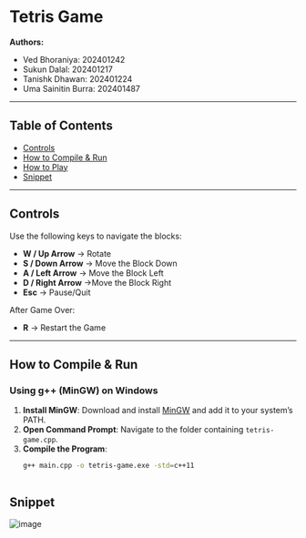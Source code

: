 #  Tetris Game

**Authors:**

- Ved Bhoraniya: 202401242
- Sukun Dalal: 202401217
- Tanishk Dhawan: 202401224
- Uma Sainitin Burra: 202401487

---

##  Table of Contents

- [Controls](#controls)
- [How to Compile & Run](#how-to-compile--run)
- [How to Play](#how-to-play)
- [Snippet](#snippet)

---


##  Controls

Use the following keys to navigate the blocks:

- **W / Up Arrow** → Rotate
- **S / Down Arrow** → Move the Block Down
- **A / Left Arrow** → Move the Block Left
- **D / Right Arrow** →Move the Block Right
- **Esc** → Pause/Quit

After Game Over:
- **R** → Restart the Game

---



##  How to Compile & Run

### **Using g++ (MinGW) on Windows**

1. **Install MinGW**: Download and install [MinGW](http://www.mingw.org/) and add it to your system’s PATH.
2. **Open Command Prompt**: Navigate to the folder containing `tetris-game.cpp`.
3. **Compile the Program**:
   ```bash
   g++ main.cpp -o tetris-game.exe -std=c++11
   


## Snippet

![image](https://github.com/user-attachments/assets/c24ac0a6-8b19-4988-8204-9dc71c930a83)




